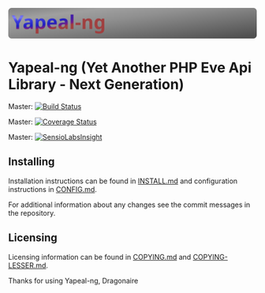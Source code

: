[![Yapeal-ng banner](media/yapeal-ng_banner.svg)](media/yapeal-ng_banner.svg)
# Yapeal-ng (Yet Another PHP Eve Api Library - Next Generation)

Master: [![Build Status](https://travis-ci.org/Yapeal/yapeal-ng.svg?branch=master)](https://travis-ci.org/Yapeal/yapeal-ng.svg?branch=master)

Master: [![Coverage Status](https://coveralls.io/repos/Yapeal/yapeal-ng/badge.svg?branch=master&service=github)](https://coveralls.io/github/Yapeal/yapeal-ng?branch=master)

Master: [![SensioLabsInsight](https://insight.sensiolabs.com/projects/bd0be573-010a-42d6-8010-cdab48ff23c5/mini.png)](https://insight.sensiolabs.com/projects/bd0be573-010a-42d6-8010-cdab48ff23c5)

## Installing

Installation instructions can be found in [INSTALL.md](INSTALL.md) and
configuration instructions in [CONFIG.md](CONFIG.md).

For additional information about any changes see the commit messages in the
repository.

## Licensing

Licensing information can be found in [COPYING.md](COPYING.md) and
[COPYING-LESSER.md](COPYING-LESSER.md).

Thanks for using Yapeal-ng, Dragonaire
